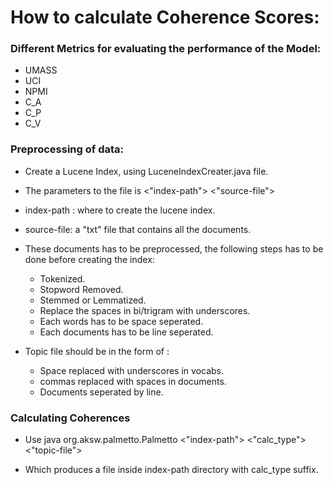 
# How to calculate Coherence Scores:

### Different Metrics for evaluating the performance of the Model:

- UMASS
- UCI
- NPMI
- C_A
- C_P
- C_V

### Preprocessing of data:

- Create a Lucene Index, using LuceneIndexCreater.java file.

- The parameters to the file is <"index-path">  <"source-file">

- index-path : where to create the lucene index.

- source-file: a "txt" file that contains all the documents.

- These documents has to be preprocessed, the following steps has to be done before creating the index:
    - Tokenized.
    - Stopword Removed.
    - Stemmed or Lemmatized.
    - Replace the spaces in bi/trigram with underscores.
    - Each words has to be space seperated.
    - Each documents has to be line seperated.


- Topic file should be in the form of :
    - Space replaced with underscores in vocabs.
    - commas replaced with spaces in documents.
    - Documents seperated by line.

### Calculating Coherences

- Use java org.aksw.palmetto.Palmetto <"index-path"> <"calc_type"> <"topic-file">

- Which produces a file inside index-path directory with calc_type suffix.
